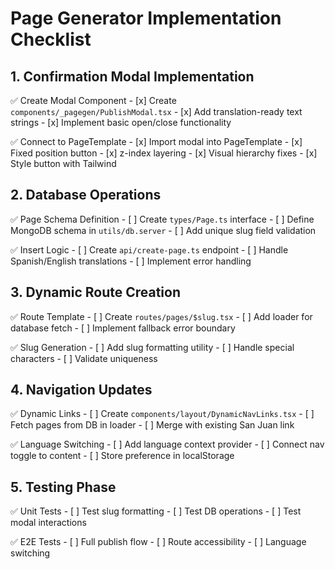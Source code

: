 # Page Generator Implementation Checklist

## 1. Confirmation Modal Implementation
✅ Create Modal Component
	- [x] Create `components/_pagegen/PublishModal.tsx`
	- [x] Add translation-ready text strings
	- [x] Implement basic open/close functionality

✅ Connect to PageTemplate
	- [x] Import modal into PageTemplate
	- [x] Fixed position button
	- [x] z-index layering
	- [x] Visual hierarchy fixes
	- [x] Style button with Tailwind

## 2. Database Operations
✅ Page Schema Definition
	- [ ] Create `types/Page.ts` interface
	- [ ] Define MongoDB schema in `utils/db.server`
	- [ ] Add unique slug field validation

✅ Insert Logic
	- [ ] Create `api/create-page.ts` endpoint
	- [ ] Handle Spanish/English translations
	- [ ] Implement error handling

## 3. Dynamic Route Creation
✅ Route Template
	- [ ] Create `routes/pages/$slug.tsx`
	- [ ] Add loader for database fetch
	- [ ] Implement fallback error boundary

✅ Slug Generation
	- [ ] Add slug formatting utility
	- [ ] Handle special characters
	- [ ] Validate uniqueness

## 4. Navigation Updates
✅ Dynamic Links
	- [ ] Create `components/layout/DynamicNavLinks.tsx`
	- [ ] Fetch pages from DB in loader
	- [ ] Merge with existing San Juan link

✅ Language Switching
	- [ ] Add language context provider
	- [ ] Connect nav toggle to content
	- [ ] Store preference in localStorage

## 5. Testing Phase
✅ Unit Tests
	- [ ] Test slug formatting
	- [ ] Test DB operations
	- [ ] Test modal interactions

✅ E2E Tests
	- [ ] Full publish flow
	- [ ] Route accessibility
	- [ ] Language switching
